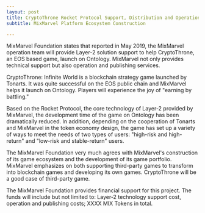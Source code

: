 ```yaml
---
layout: post
title: CryptoThrone Rocket Protocol Support, Distribution and Operation
subtitle: MixMarvel Platform Ecosystem Construction 

---
```


MixMarvel Foundation states that reported in May 2019, the MixMarvel operation team will provide Layer-2 solution support to help CryptoThrone, an EOS based game, launch on Ontology. MixMarvel not only provides technical support but also operation and publishing services. 

CryptoThrone: Infinite World is a blockchain strategy game launched by Tonarts. It was quite successful on the EOS public chain and MixMarvel helps it launch on Ontology. Players will experience the joy of "earning by battling." 

Based on the Rocket Protocol, the core technology of Layer-2 provided by MixMarvel, the development time of the game on Ontology has been dramatically reduced. In addition, depending on the cooperation of Tonarts and MixMarvel in the token economy design, the game has set up a variety of ways to meet the needs of two types of users: "high-risk and high-return" and "low-risk and stable-return" users. 

The MixMarvel Foundation very much agrees with MixMarvel's construction of its game ecosystem and the development of its game portfolio. MixMarvel emphasizes on both supporting third-party games to transform into blockchain games and developing its own games. CryptoThrone will be a good case of third-party game.  

The MixMarvel Foundation provides financial support for this project. The funds will include but not limited to: Layer-2 technology support cost, operation and publishing costs; XXXX MIX Tokens in total. 

